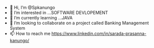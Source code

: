 - 👋 Hi, I’m @Spkanungo
- 👀 I’m interested in ...SOFTWARE DEVLOPEMENT
- 🌱 I’m currently learning ...JAVA
- 💞️ I’m looking to collaborate on a project called Banking Management System
- 📫 How to reach me https://www.linkedin.com/in/sarada-prasanna-kanungo/

<!---
Spkanungo/Spkanungo is a ✨ special ✨ repository because its `README.md` (this file) appears on your GitHub profile.
You can click the Preview link to take a look at your changes.
--->
